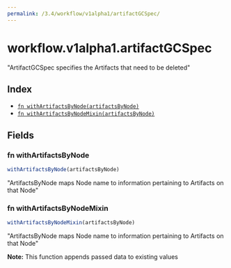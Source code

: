 ```yaml
---
permalink: /3.4/workflow/v1alpha1/artifactGCSpec/
---
```


# workflow.v1alpha1.artifactGCSpec

"ArtifactGCSpec specifies the Artifacts that need to be deleted"

## Index

* [`fn withArtifactsByNode(artifactsByNode)`](#fn-withartifactsbynode)
* [`fn withArtifactsByNodeMixin(artifactsByNode)`](#fn-withartifactsbynodemixin)

## Fields

### fn withArtifactsByNode

```ts
withArtifactsByNode(artifactsByNode)
```

"ArtifactsByNode maps Node name to information pertaining to Artifacts on that Node"

### fn withArtifactsByNodeMixin

```ts
withArtifactsByNodeMixin(artifactsByNode)
```

"ArtifactsByNode maps Node name to information pertaining to Artifacts on that Node"

**Note:** This function appends passed data to existing values